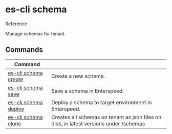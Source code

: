 # es-cli schema
Reference

Manage schemas for tenant.

## Commands
|Command| |
|---|---|
|[es-cli schema create]()  |Create a new schema.   |
|[es-cli schema save]()   |Save a schema in Enterspeed.   |
|[es-cli schema deploy]()   |Deploy a schema to target environment in Enterspeed.   |
|[es-cli schema clone]()   |Creates all schemas on tenant as json files on disk, in latest versions under /schemas  |